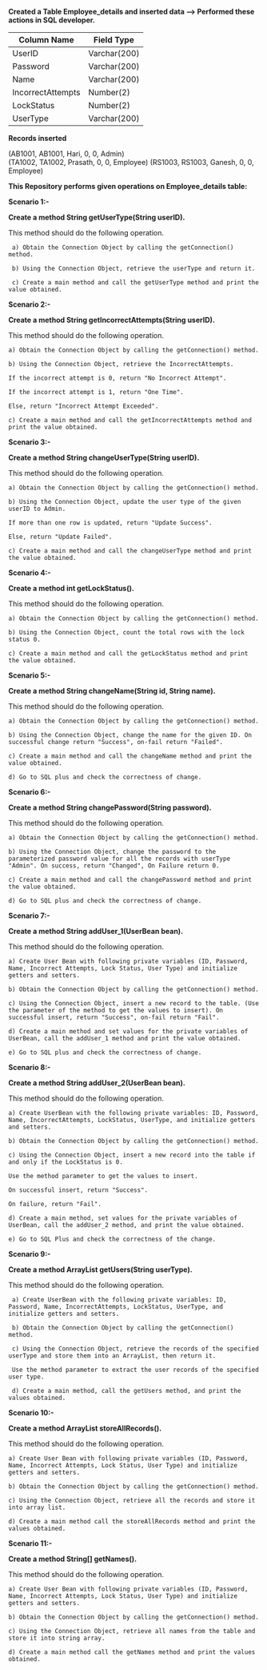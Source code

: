 __Created a Table Employee_details and inserted data --> Performed these actions in SQL developer.__

| Column Name       | Field Type   |
| ----------------- | ------------ |
| UserID            | Varchar(200) |
| Password          | Varchar(200) |
| Name              | Varchar(200) |
| IncorrectAttempts | Number(2)    |
| LockStatus        | Number(2)    |
| UserType          | Varchar(200) |


__Records inserted__
 
(AB1001, AB1001, Hari, 0, 0, Admin)       
(TA1002, TA1002, Prasath, 0, 0, Employee) 
(RS1003, RS1003, Ganesh, 0, 0, Employee)  

__This Repository performs given operations on Employee_details table:__

__Scenario 1:-__

__Create a method String getUserType(String userID).__

This method should do the following operation.

     a) Obtain the Connection Object by calling the getConnection() method.
     
     b) Using the Connection Object, retrieve the userType and return it.
     
     c) Create a main method and call the getUserType method and print the value obtained.

__Scenario 2:-__

__Create a method String getIncorrectAttempts(String userID).__

This method should do the following operation.

    a) Obtain the Connection Object by calling the getConnection() method.
    
    b) Using the Connection Object, retrieve the IncorrectAttempts.
    
    If the incorrect attempt is 0, return "No Incorrect Attempt".
    
    If the incorrect attempt is 1, return "One Time".
    
    Else, return "Incorrect Attempt Exceeded".
    
    c) Create a main method and call the getIncorrectAttempts method and print the value obtained.

__Scenario 3:-__

__Create a method String changeUserType(String userID).__

This method should do the following operation.

    a) Obtain the Connection Object by calling the getConnection() method.
    
    b) Using the Connection Object, update the user type of the given userID to Admin.
    
    If more than one row is updated, return "Update Success".
    
    Else, return "Update Failed".
    
    c) Create a main method and call the changeUserType method and print the value obtained.

__Scenario 4:-__

__Create a method int getLockStatus().__

This method should do the following operation.

    a) Obtain the Connection Object by calling the getConnection() method.
    
    b) Using the Connection Object, count the total rows with the lock status 0.
    
    c) Create a main method and call the getLockStatus method and print the value obtained.

__Scenario 5:-__

__Create a method String changeName(String id, String name).__

This method should do the following
operation.

    a) Obtain the Connection Object by calling the getConnection() method.
    
    b) Using the Connection Object, change the name for the given ID. On successful change return "Success", on-fail return "Failed".
    
    c) Create a main method and call the changeName method and print the value obtained.
    
    d) Go to SQL plus and check the correctness of change.

__Scenario 6:-__

__Create a method String changePassword(String password).__

This method should do the following
operation.

    a) Obtain the Connection Object by calling the getConnection() method.
    
    b) Using the Connection Object, change the password to the parameterized password value for all the records with userType "Admin". On success, return "Changed", On Failure return 0.
    
    c) Create a main method and call the changePassword method and print the value obtained.
    
    d) Go to SQL plus and check the correctness of change.

__Scenario 7:-__

__Create a method String addUser_1(UserBean bean).__

This method should do the following operation.

    a) Create User Bean with following private variables (ID, Password, Name, Incorrect Attempts, Lock Status, User Type) and initialize getters and setters.
    
    b) Obtain the Connection Object by calling the getConnection() method.
    
    c) Using the Connection Object, insert a new record to the table. (Use the parameter of the method to get the values to insert). On successful insert, return "Success", on-fail return "Fail".
    
    d) Create a main method and set values for the private variables of UserBean, call the addUser_1 method and print the value obtained.
    
    e) Go to SQL plus and check the correctness of change.

__Scenario 8:-__

__Create a method String addUser_2(UserBean bean).__

This method should do the following operation.

    a) Create UserBean with the following private variables: ID, Password, Name, IncorrectAttempts, LockStatus, UserType, and initialize getters and setters.
    
    b) Obtain the Connection Object by calling the getConnection() method.
    
    c) Using the Connection Object, insert a new record into the table if and only if the LockStatus is 0.
    
    Use the method parameter to get the values to insert.
    
    On successful insert, return "Success".
    
    On failure, return "Fail".
    
    d) Create a main method, set values for the private variables of UserBean, call the addUser_2 method, and print the value obtained.
    
    e) Go to SQL Plus and check the correctness of the change.

__Scenario 9:-__

__Create a method ArrayList<UserBean> getUsers(String userType).__

This method should do the following operation.

     a) Create UserBean with the following private variables: ID, Password, Name, IncorrectAttempts, LockStatus, UserType, and initialize getters and setters.
     
     b) Obtain the Connection Object by calling the getConnection() method.
     
     c) Using the Connection Object, retrieve the records of the specified userType and store them into an ArrayList, then return it.
     
     Use the method parameter to extract the user records of the specified user type.
     
     d) Create a main method, call the getUsers method, and print the values obtained.
  
__Scenario 10:-__

__Create a method ArrayList<UserBean> storeAllRecords().__

This method should do the following operation.

    a) Create User Bean with following private variables (ID, Password, Name, Incorrect Attempts, Lock Status, User Type) and initialize getters and setters.
    
    b) Obtain the Connection Object by calling the getConnection() method.
    
    c) Using the Connection Object, retrieve all the records and store it into array list.
    
    d) Create a main method call the storeAllRecords method and print the values obtained.

__Scenario 11:-__

__Create a method String[] getNames().__

This method should do the following operation.

    a) Create User Bean with following private variables (ID, Password, Name, Incorrect Attempts, Lock Status, User Type) and initialize getters and setters.
    
    b) Obtain the Connection Object by calling the getConnection() method.
    
    c) Using the Connection Object, retrieve all names from the table and store it into string array.
    
    d) Create a main method call the getNames method and print the values obtained.
